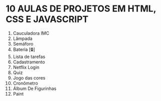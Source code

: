 # 10 AULAS DE PROJETOS EM HTML, CSS E JAVASCRIPT
<ol>
  <li>
  Cauculadora IMC 
  </li>
   <li>
  Lâmpada
  </li>
   <li>
  Semáforo
  </li>
  <li>
  Bateria [🔒]
  </li>
    <li>
  Lista de tarefas
  </li>
  <li>
  Cadastramento
  </li>
    <li>
  Netflix Login
  </li>
  <li>
  Quiz
  </li>
  <li>
  Jogo das cores
  </li>
   <li>
  Cronômetro
  </li>
  <li>
  Álbum De Figurinhas
  </li>
  <li>
  Paint
  </li>
</ol>
